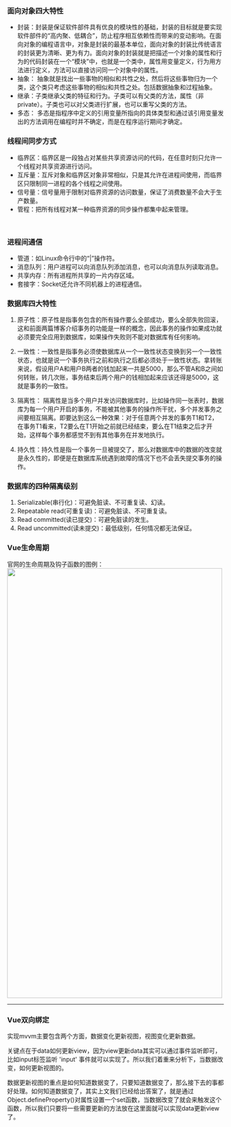 ### 面向对象四大特性
- 封装：封装是保证软件部件具有优良的模块性的基础，封装的目标就是要实现软件部件的“高内聚、低耦合”，防止程序相互依赖性而带来的变动影响。在面向对象的编程语言中，对象是封装的最基本单位，面向对象的封装比传统语言的封装更为清晰、更为有力。面向对象的封装就是把描述一个对象的属性和行为的代码封装在一个“模块”中，也就是一个类中，属性用变量定义，行为用方法进行定义，方法可以直接访问同一个对象中的属性。
- 抽象： 抽象就是找出一些事物的相似和共性之处，然后将这些事物归为一个类，这个类只考虑这些事物的相似和共性之处。包括数据抽象和过程抽象。
- 继承：子类继承父类的特征和行为。子类可以有父类的方法，属性（非private）。子类也可以对父类进行扩展，也可以重写父类的方法。
- 多态： 多态是指程序中定义的引用变量所指向的具体类型和通过该引用变量发出的方法调用在编程时并不确定，而是在程序运行期间才确定。

### 线程间同步方式
- 临界区：临界区是一段独占对某些共享资源访问的代码，在任意时刻只允许一个线程对共享资源进行访问。
- 互斥量：互斥对象和临界区对象非常相似，只是其允许在进程间使用，而临界区只限制同一进程的各个线程之间使用。
- 信号量：信号量用于限制对临界资源的访问数量，保证了消费数量不会大于生产数量。
- 管程：把所有线程对某一种临界资源的同步操作都集中起来管理。

<br/>

### 进程间通信
- 管道：如Linux命令行中的“|”操作符。
- 消息队列：用户进程可以向消息队列添加消息，也可以向消息队列读取消息。
- 共享内存：所有进程所共享的一片内存区域。
- 套接字：Socket还允许不同机器上的进程通信。


### 数据库四大特性

1. 原子性：原子性是指事务包含的所有操作要么全部成功，要么全部失败回滚，这和前面两篇博客介绍事务的功能是一样的概念，因此事务的操作如果成功就必须要完全应用到数据库，如果操作失败则不能对数据库有任何影响。

2. 一致性：一致性是指事务必须使数据库从一个一致性状态变换到另一个一致性状态，也就是说一个事务执行之前和执行之后都必须处于一致性状态。拿转账来说，假设用户A和用户B两者的钱加起来一共是5000，那么不管A和B之间如何转账，转几次账，事务结束后两个用户的钱相加起来应该还得是5000，这就是事务的一致性。

3. 隔离性： 隔离性是当多个用户并发访问数据库时，比如操作同一张表时，数据库为每一个用户开启的事务，不能被其他事务的操作所干扰，多个并发事务之间要相互隔离。即要达到这么一种效果：对于任意两个并发的事务T1和T2，在事务T1看来，T2要么在T1开始之前就已经结束，要么在T1结束之后才开始，这样每个事务都感觉不到有其他事务在并发地执行。

4. 持久性：持久性是指一个事务一旦被提交了，那么对数据库中的数据的改变就是永久性的，即便是在数据库系统遇到故障的情况下也不会丢失提交事务的操作。

### 数据库的四种隔离级别

1. Serializable(串行化)：可避免脏读、不可重复读、幻读。
2.  Repeatable read(可重复读)：可避免脏读、不可重复读。
3. Read committed(读已提交)：可避免脏读的发生。
4. Read uncommitted(读未提交)：最低级别，任何情况都无法保证。


### Vue生命周期

官网的生命周期及钩子函数的图例：
<img src="https://i.loli.net/2019/03/14/5c8a13500c74b.png" style="width:500px;height:1000px;'"/>

---

### Vue双向绑定

实现mvvm主要包含两个方面，数据变化更新视图，视图变化更新数据。

关键点在于data如何更新view，因为view更新data其实可以通过事件监听即可，比如input标签监听 'input' 事件就可以实现了。所以我们着重来分析下，当数据改变，如何更新视图的。

数据更新视图的重点是如何知道数据变了，只要知道数据变了，那么接下去的事都好处理。如何知道数据变了，其实上文我们已经给出答案了，就是通过Object.defineProperty()对属性设置一个set函数，当数据改变了就会来触发这个函数，所以我们只要将一些需要更新的方法放在这里面就可以实现data更新view了。